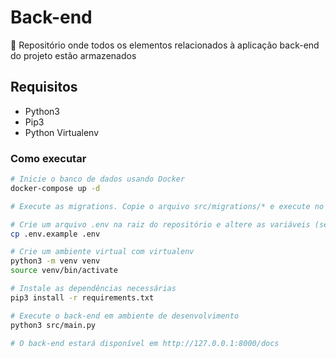 # Back-end

🦀 Repositório onde todos os elementos relacionados à aplicação back-end do projeto estão armazenados

## Requisitos

- Python3
- Pip3
- Python Virtualenv

### Como executar

```bash
# Inicie o banco de dados usando Docker
docker-compose up -d

# Execute as migrations. Copie o arquivo src/migrations/* e execute no banco de dados

# Crie um arquivo .env na raiz do repositório e altere as variáveis (se necessário)
cp .env.example .env

# Crie um ambiente virtual com virtualenv
python3 -m venv venv
source venv/bin/activate

# Instale as dependências necessárias
pip3 install -r requirements.txt

# Execute o back-end em ambiente de desenvolvimento
python3 src/main.py

# O back-end estará disponível em http://127.0.0.1:8000/docs
```
